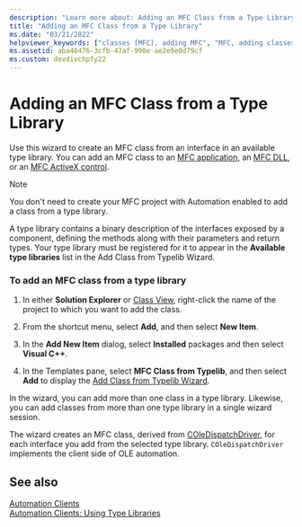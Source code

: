 ```yaml
---
description: "Learn more about: Adding an MFC Class from a Type Library"
title: "Adding an MFC Class from a Type Library"
ms.date: "03/21/2022"
helpviewer_keywords: ["classes [MFC], adding MFC", "MFC, adding classes from type libraries", "type libraries, adding MFC classes from"]
ms.assetid: aba40476-3cfb-47af-990e-ae2e9e0d79cf
ms.custom: devdivchpfy22
---
```

# Adding an MFC Class from a Type Library

Use this wizard to create an MFC class from an interface in an available type library. You can add an MFC class to an [MFC application](../../mfc/reference/creating-an-mfc-application.md), an [MFC DLL](../../mfc/reference/creating-an-mfc-dll-project.md), or an [MFC ActiveX control](../../mfc/reference/creating-an-mfc-activex-control.md).

> [!NOTE]
> You don't need to create your MFC project with Automation enabled to add a class from a type library.

A type library contains a binary description of the interfaces exposed by a component, defining the methods along with their parameters and return types. Your type library must be registered for it to appear in the **Available type libraries** list in the Add Class from Typelib Wizard.

### To add an MFC class from a type library

1. In either **Solution Explorer** or [Class View](/visualstudio/ide/viewing-the-structure-of-code), right-click the name of the project to which you want to add the class.

1. From the shortcut menu, select **Add**, and then select **New Item**.

1. In the **Add New Item** dialog, select **Installed** packages and then select **Visual C++**.

1. In the Templates pane, select **MFC Class from Typelib**, and then select **Add** to display the [Add Class from Typelib Wizard](../../mfc/reference/add-class-from-typelib-wizard.md).

In the wizard, you can add more than one class in a type library. Likewise, you can add classes from more than one type library in a single wizard session.

The wizard creates an MFC class, derived from [COleDispatchDriver](../../mfc/reference/coledispatchdriver-class.md), for each interface you add from the selected type library. `COleDispatchDriver` implements the client side of OLE automation.

## See also

[Automation Clients](../../mfc/automation-clients.md)<br/>
[Automation Clients: Using Type Libraries](../../mfc/automation-clients-using-type-libraries.md)
